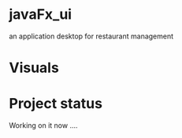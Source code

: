 # javaFx_ui
an application desktop for restaurant management
# Visuals
# Project status
Working on it now ....
